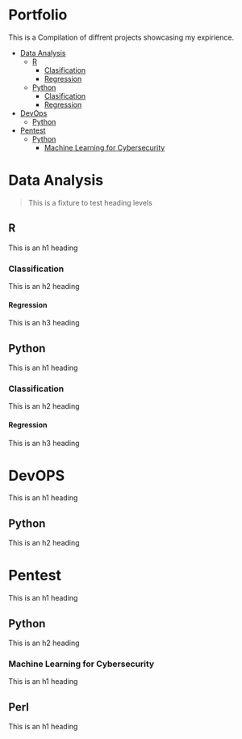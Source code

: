 # Portfolio

This is a Compilation of diffrent projects showcasing my expirience.

- [Data Analysis](#Data-Analysis)
  * [R](#R)
    + [Clasification](#ClassificationR)
    + [Regression](#RegressionR)
  * [Python](#Python)
    + [Clasification](#ClassificationPy)
    + [Regression](#RegressionPy)
- [DevOps](#DevOps)
  * [Python](#Python)
- [Pentest](#Pentest)
  * [Python](#Python)
    + [Machine Learning for Cybersecurity](#MLCyber)


# Data Analysis

> This is a fixture to test heading levels

<!-- toc -->

## R

This is an h1 heading

### Classification

This is an h2 heading

#### Regression

This is an h3 heading

## Python

This is an h1 heading

### Classification

This is an h2 heading

#### Regression

This is an h3 heading

# DevOPS

This is an h1 heading

## Python

This is an h2 heading

# Pentest

This is an h1 heading

## Python

This is an h2 heading

### Machine Learning for Cybersecurity
This is an h1 heading

## Perl
This is an h1 heading
